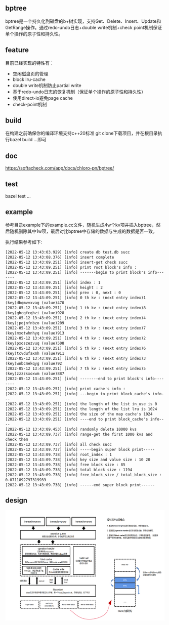 ## bptree ##
bptree是一个持久化到磁盘的b+树实现，支持Get、Delete、Insert、Update和GetRange操作。通过redo-undo日志+double write机制+check point机制保证单个操作的原子性和持久性。

## feature ##
目前已经实现的特性有：
* 空闲磁盘页的管理
* block lru-cache
* double write机制防止partial write
* 基于redo-undo日志的恢复机制（保证单个操作的原子性和持久性）
* 使用direct-io避免page cache
* check-point机制

## build ##
在构建之前确保你的编译环境支持c++20标准
git clone下载项目，并在根目录执行bazel build ...即可

## doc ##
https://softacheck.com/app/docs/chloro-pn/bptree/

## test ##
bazel test ...

## example ##
参考目录example下的example.cc文件，随机生成4w个kv项并插入bptree，然后随机删除其中1w项，最后对比bptree中存储的数据与生成的数据是否一致。

执行结果参考如下:
```
[2022-05-12 13:43:03.929] [info] create db test.db succ
[2022-05-12 13:43:08.376] [info] insert complete
[2022-05-12 13:43:09.251] [info] insert-get check succ
[2022-05-12 13:43:09.251] [info] print root block's info : 
[2022-05-12 13:43:09.251] [info] -------begin to print block's info-------
[2022-05-12 13:43:09.251] [info] index : 1
[2022-05-12 13:43:09.251] [info] height : 2
[2022-05-12 13:43:09.251] [info] prev : 0, next : 0
[2022-05-12 13:43:09.251] [info] 0 th kv : (next entry index)1 (key)dbqmvvxvag (value)470
[2022-05-12 13:43:09.251] [info] 1 th kv : (next entry index)8 (key)ghcgfcqhzi (value)928
[2022-05-12 13:43:09.251] [info] 2 th kv : (next entry index)4 (key)jpojnfnbzo (value)209
[2022-05-12 13:43:09.251] [info] 3 th kv : (next entry index)7 (key)mxotwhnhyq (value)913
[2022-05-12 13:43:09.251] [info] 4 th kv : (next entry index)2 (key)pxoszezvuq (value)508
[2022-05-12 13:43:09.251] [info] 5 th kv : (next entry index)6 (key)tcvdufaxmh (value)911
[2022-05-12 13:43:09.251] [info] 6 th kv : (next entry index)3 (key)wnbcmekqyg (value)92
[2022-05-12 13:43:09.251] [info] 7 th kv : (next entry index)5 (key)zzzzsxoxwm (value)887
[2022-05-12 13:43:09.251] [info] --------end to print block's info--------
[2022-05-12 13:43:09.251] [info] print cache's info : 
[2022-05-12 13:43:09.251] [info] ---begin to print block_cache's info---
[2022-05-12 13:43:09.251] [info] the length of the list in_use is 0
[2022-05-12 13:43:09.251] [info] the length of the list lru is 1024
[2022-05-12 13:43:09.251] [info] the size of the map cache's 1024
[2022-05-12 13:43:09.251] [info] ----end to print block_cache's info----
[2022-05-12 13:43:09.453] [info] randomly delete 10000 kvs
[2022-05-12 13:43:09.737] [info] range-get the first 1000 kvs and check them
[2022-05-12 13:43:09.737] [info] all check succ
[2022-05-12 13:43:09.737] [info] -----begin super block print-----
[2022-05-12 13:43:09.738] [info] root_index : 1
[2022-05-12 13:43:09.738] [info] key size and value size : 10 20
[2022-05-12 13:43:09.738] [info] free block size : 85
[2022-05-12 13:43:09.738] [info] total block size : 1194
[2022-05-12 13:43:09.738] [info] free_block_size / total_block_size : 0.0711892797319933
[2022-05-12 13:43:09.738] [info] ------end super block print------
```

## design ##
<img src="https://github.com/chloro-pn/bptree/blob/master/png/arch.PNG" width = 600 height = 350 alt="" align = center />

